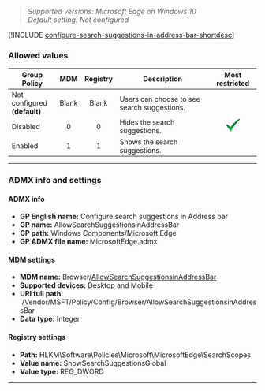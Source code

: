 <!-- ## Configure search suggestions in Address bar -->
>*Supported versions: Microsoft Edge on Windows 10*<br>
>*Default setting:  Not configured*

[!INCLUDE [configure-search-suggestions-in-address-bar-shortdesc](../shortdesc/configure-search-suggestions-in-address-bar-shortdesc.md)] 

### Allowed values

|Group Policy  |MDM |Registry |Description |Most restricted |
|---|:---:|:---:|---|:---:|
|Not configured<br>**(default)** |Blank |Blank |Users can choose to see search suggestions. | |
|Disabled |0 |0 |Hides the search suggestions. |![Most restricted value](../images/check-gn.png) |
|Enabled |1 |1 |Shows the search suggestions. | |
---

### ADMX info and settings
#### ADMX info
- **GP English name:** Configure search suggestions in Address bar
- **GP name:** AllowSearchSuggestionsinAddressBar
- **GP path:** Windows Components/Microsoft Edge
- **GP ADMX file name:** MicrosoftEdge.admx

#### MDM settings
- **MDM name:** Browser/[AllowSearchSuggestionsinAddressBar](https://docs.microsoft.com/en-us/windows/client-management/mdm/policy-csp-browser#browser-allowsearchsuggestionsinaddressbar)
- **Supported devices:** Desktop and Mobile
- **URI full path:** ./Vendor/MSFT/Policy/Config/Browser/AllowSearchSuggestionsinAddressBar
- **Data type:** Integer

#### Registry settings
- **Path:** HLKM\\Software\\Policies\\Microsoft\\MicrosoftEdge\\SearchScopes
- **Value name:** ShowSearchSuggestionsGlobal
- **Value type:** REG_DWORD

<hr>